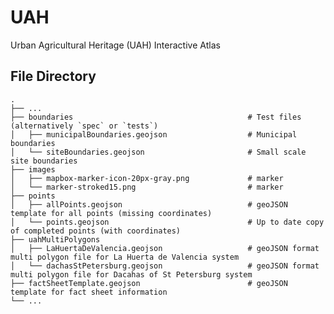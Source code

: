 # UAH
Urban Agricultural Heritage (UAH) Interactive Atlas

## File Directory
    .
    ├── ...
    ├── boundaries                                       # Test files (alternatively `spec` or `tests`)
    │   ├── municipalBoundaries.geojson                  # Municipal boundaries
    │   └── siteBoundaries.geojson                       # Small scale site boundaries
    ├── images   
    │   ├── mapbox-marker-icon-20px-gray.png             # marker
    │   └── marker-stroked15.png                         # marker
    ├── points   
    │   ├── allPoints.geojson                            # geoJSON template for all points (missing coordinates)
    │   └── points.geojson                               # Up to date copy of completed points (with coordinates)
    ├── uahMultiPolygons                                 
    │   ├── LaHuertaDeValencia.geojson                   # geoJSON format multi polygon file for La Huerta de Valencia system
    │   └── dachasStPetersburg.geojson                   # geoJSON format multi polygon file for Dacahas of St Petersburg system
    ├── factSheetTemplate.geojson                        # geoJSON template for fact sheet information
    └── ...
   

